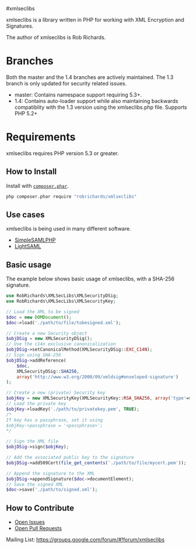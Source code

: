 #xmlseclibs 

xmlseclibs is a library written in PHP for working with XML Encryption and Signatures.

The author of xmlseclibs is Rob Richards.

# Branches
Both the master and the 1.4 branches are actively maintained. The 1.3 branch is only updated for security related issues.
* master: Contains namespace support requiring 5.3+.
* 1.4: Contains auto-loader support while also maintaining backwards compatiblity with the 1.3 version using the xmlseclibs.php file. Supports PHP 5.2+

# Requirements

xmlseclibs requires PHP version 5.3 or greater.


## How to Install

Install with [`composer.phar`](http://getcomposer.org).

```sh
php composer.phar require "robrichards/xmlseclibs"
```


## Use cases

xmlseclibs is being used in many different software.

* [SimpleSAMLPHP](https://github.com/simplesamlphp/simplesamlphp)
* [LightSAML](https://github.com/aerialship/lightsaml)

## Basic usage

The example below shows basic usage of xmlseclibs, with a SHA-256 signature.

```php
use RobRichards\XMLSecLibs\XMLSecurityDSig;
use RobRichards\XMLSecLibs\XMLSecurityKey;

// Load the XML to be signed
$doc = new DOMDocument();
$doc->load('./path/to/file/tobesigned.xml');

// Create a new Security object 
$objDSig = new XMLSecurityDSig();
// Use the c14n exclusive canonicalization
$objDSig->setCanonicalMethod(XMLSecurityDSig::EXC_C14N);
// Sign using SHA-256
$objDSig->addReference(
    $doc, 
    XMLSecurityDSig::SHA256, 
    array('http://www.w3.org/2000/09/xmldsig#enveloped-signature')
);

// Create a new (private) Security key
$objKey = new XMLSecurityKey(XMLSecurityKey::RSA_SHA256, array('type'=>'private'));
// Load the private key
$objKey->loadKey('./path/to/privatekey.pem', TRUE);
/* 
If key has a passphrase, set it using 
$objKey->passphrase = '<passphrase>';
*/

// Sign the XML file
$objDSig->sign($objKey);

// Add the associated public key to the signature
$objDSig->add509Cert(file_get_contents('./path/to/file/mycert.pem'));

// Append the signature to the XML
$objDSig->appendSignature($doc->documentElement);
// Save the signed XML
$doc->save('./path/to/signed.xml');
```

## How to Contribute

* [Open Issues](https://github.com/robrichards/xmlseclibs/issues)
* [Open Pull Requests](https://github.com/robrichards/xmlseclibs/pulls)

Mailing List: https://groups.google.com/forum/#!forum/xmlseclibs
